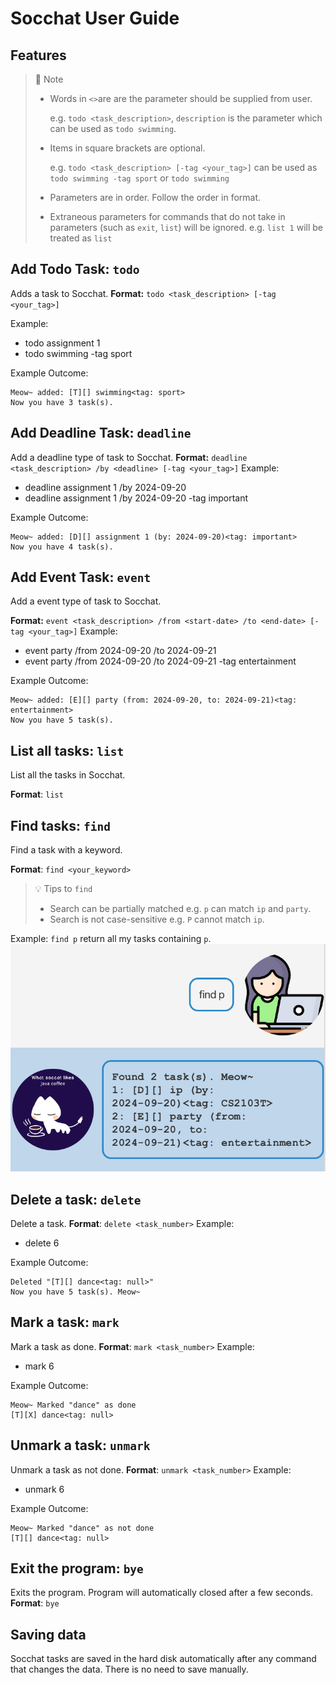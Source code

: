 # Socchat User Guide

## Features
> 📝 Note
> - Words in `<>`are are the parameter should be supplied from user.
>   
>   e.g. `todo <task_description>`, `description` is the parameter which can be used as `todo swimming`.
> - Items in square brackets are optional. 
>   
>   e.g. `todo <task_description> [-tag <your_tag>]` can be used as `todo swimming -tag sport` or `todo swimming`
> - Parameters are in order. Follow the order in format.
> - Extraneous parameters for commands that do not take in parameters (such as `exit`, `list`) will be ignored.
>  e.g. `list 1` will be treated as `list`

## Add Todo Task: `todo`

Adds a task to Socchat.
**Format:** `todo <task_description> [-tag <your_tag>]`

Example: 
- todo assignment 1 
- todo swimming -tag sport

Example Outcome:

```
Meow~ added: [T][] swimming<tag: sport>
Now you have 3 task(s).
```

## Add Deadline Task: `deadline`

Add a deadline type of task to Socchat.
**Format:** `deadline <task_description> /by <deadline> [-tag <your_tag>]`
Example:
- deadline assignment 1 /by 2024-09-20
- deadline assignment 1 /by 2024-09-20 -tag important

Example Outcome:

```
Meow~ added: [D][] assignment 1 (by: 2024-09-20)<tag: important>
Now you have 4 task(s).
```

## Add Event Task: `event`

Add a event type of task to Socchat.

**Format:** `event <task_description> /from <start-date> /to <end-date> [-tag <your_tag>]`
Example:
- event party /from 2024-09-20 /to 2024-09-21
- event party /from 2024-09-20 /to 2024-09-21 -tag entertainment

Example Outcome:

```
Meow~ added: [E][] party (from: 2024-09-20, to: 2024-09-21)<tag: entertainment>
Now you have 5 task(s).
```
## List all tasks: `list`
List all the tasks in Socchat.

**Format**: `list`

## Find tasks: `find`
Find a task with a keyword.

**Format**: `find <your_keyword>`

> 💡 Tips to `find`
> - Search can be partially matched e.g. `p` can match `ip` and `party`.
> - Search is not case-sensitive e.g. `P` cannot match `ip`.

Example: `find p` return all my tasks containing `p`.
![find example](../src/main/resources/images/find.png)

## Delete a task: `delete`
Delete a task.
**Format**: `delete <task_number>`
Example:
- delete 6

Example Outcome:
```
Deleted "[T][] dance<tag: null>"
Now you have 5 task(s). Meow~
```

## Mark a task: `mark`
Mark a task as done. 
**Format**: `mark <task_number>`
Example:
- mark 6

Example Outcome:
```
Meow~ Marked "dance" as done
[T][X] dance<tag: null>
```

## Unmark a task: `unmark`
Unmark a task as not done.
**Format**: `unmark <task_number>`
Example:
- unmark 6

Example Outcome:
```
Meow~ Marked "dance" as not done
[T][] dance<tag: null>
```

## Exit the program: `bye`
Exits the program. Program will automatically closed after a few seconds.
**Format**: `bye`

## Saving data
Socchat tasks are saved in the hard disk automatically after any command that changes the data.
There is no need to save manually.
